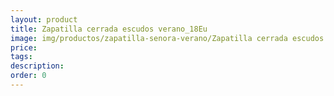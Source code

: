 ```yaml
---
layout: product
title: Zapatilla cerrada escudos verano_18Eu
image: img/productos/zapatilla-senora-verano/Zapatilla cerrada escudos verano_18Eu.jpeg
price: 
tags: 
description: 
order: 0
---
```

